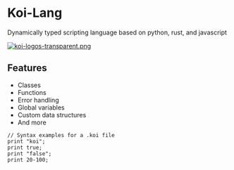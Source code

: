 
# Koi-Lang

Dynamically typed scripting language based on python, rust, and javascript

[![koi-logos-transparent.png](https://i.postimg.cc/0QCbTDMq/koi-logos-transparent.png)](https://postimg.cc/CBzhDZsv)

## Features

- Classes
- Functions
- Error handling
- Global variables
- Custom data structures
- And more
 
```
// Syntax examples for a .koi file
print "koi";
print true;
print "false";
print 20-100;

```
